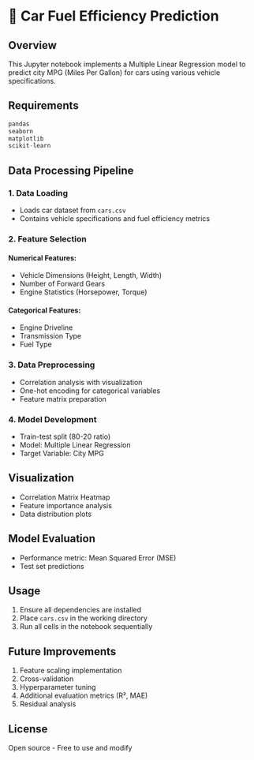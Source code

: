 # 🚗 Car Fuel Efficiency Prediction

## Overview
This Jupyter notebook implements a Multiple Linear Regression model to predict city MPG (Miles Per Gallon) for cars using various vehicle specifications.

## Requirements
```python
pandas
seaborn
matplotlib
scikit-learn
```

## Data Processing Pipeline

### 1. Data Loading
- Loads car dataset from `cars.csv`
- Contains vehicle specifications and fuel efficiency metrics

### 2. Feature Selection
#### Numerical Features:
- Vehicle Dimensions (Height, Length, Width)
- Number of Forward Gears
- Engine Statistics (Horsepower, Torque)

#### Categorical Features:
- Engine Driveline
- Transmission Type
- Fuel Type

### 3. Data Preprocessing
- Correlation analysis with visualization
- One-hot encoding for categorical variables
- Feature matrix preparation

### 4. Model Development
- Train-test split (80-20 ratio)
- Model: Multiple Linear Regression
- Target Variable: City MPG

## Visualization
- Correlation Matrix Heatmap
- Feature importance analysis
- Data distribution plots

## Model Evaluation
- Performance metric: Mean Squared Error (MSE)
- Test set predictions

## Usage
1. Ensure all dependencies are installed
2. Place `cars.csv` in the working directory
3. Run all cells in the notebook sequentially

## Future Improvements
1. Feature scaling implementation
2. Cross-validation
3. Hyperparameter tuning
4. Additional evaluation metrics (R², MAE)
5. Residual analysis

## License
Open source - Free to use and modify
